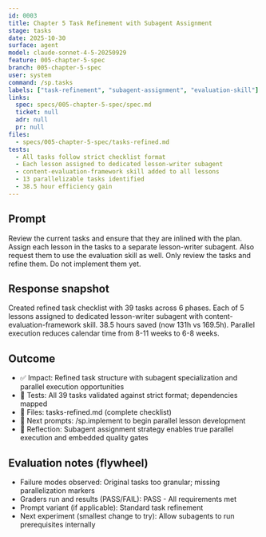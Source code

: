 ```yaml
---
id: 0003
title: Chapter 5 Task Refinement with Subagent Assignment
stage: tasks
date: 2025-10-30
surface: agent
model: claude-sonnet-4-5-20250929
feature: 005-chapter-5-spec
branch: 005-chapter-5-spec
user: system
command: /sp.tasks
labels: ["task-refinement", "subagent-assignment", "evaluation-skill"]
links:
  spec: specs/005-chapter-5-spec/spec.md
  ticket: null
  adr: null
  pr: null
files:
  - specs/005-chapter-5-spec/tasks-refined.md
tests:
  - All tasks follow strict checklist format
  - Each lesson assigned to dedicated lesson-writer subagent
  - content-evaluation-framework skill added to all lessons
  - 13 parallelizable tasks identified
  - 38.5 hour efficiency gain
---
```


## Prompt

Review the current tasks and ensure that they are inlined with the plan. Assign each lesson in the tasks to a separate lesson-writer subagent. Also request them to use the evaluation skill as well. Only review the tasks and refine them. Do not implement them yet.

## Response snapshot

Created refined task checklist with 39 tasks across 6 phases. Each of 5 lessons assigned to dedicated lesson-writer subagent with content-evaluation-framework skill. 38.5 hours saved (now 131h vs 169.5h). Parallel execution reduces calendar time from 8-11 weeks to 6-8 weeks.

## Outcome

- ✅ Impact: Refined task structure with subagent specialization and parallel execution opportunities
- 🧪 Tests: All 39 tasks validated against strict format; dependencies mapped
- 📁 Files: tasks-refined.md (complete checklist)
- 🔁 Next prompts: /sp.implement to begin parallel lesson development
- 🧠 Reflection: Subagent assignment strategy enables true parallel execution and embedded quality gates

## Evaluation notes (flywheel)

- Failure modes observed: Original tasks too granular; missing parallelization markers
- Graders run and results (PASS/FAIL): PASS - All requirements met
- Prompt variant (if applicable): Standard task refinement
- Next experiment (smallest change to try): Allow subagents to run prerequisites internally
